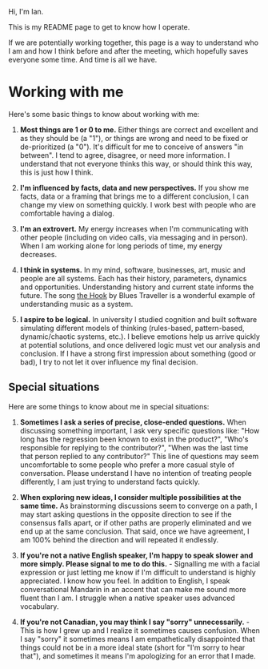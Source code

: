 Hi, I'm Ian. 

This is my README page to get to know how I operate.  

If we are potentially working together, this page is a way to understand who I am and how I think before and after the meeting, which hopefully saves everyone some time. And time is all we have.

# Working with me

Here's some basic things to know about working with me: 

1. **Most things are 1 or 0 to me.** Either things are correct and excellent and as they should be (a "1"), or things are wrong and need to be fixed or de-prioritized (a "0"). It's difficult for me to conceive of answers "in between". I tend to agree, disagree, or need more information. I understand that not everyone thinks this way, or should think this way, this is just how I think. 

2. **I'm influenced by facts, data and new perspectives.** If you show me facts, data or a framing that brings me to a different conclusion, I can change my view on something quickly. I work best with people who are comfortable having a dialog. 

3. **I'm an extrovert.** My energy increases when I'm communicating with other people (including on video calls, via messaging and in person). When I am working alone for long periods of time, my energy decreases. 

4. **I think in systems.** In my mind, software, businesses, art, music and people are all systems. Each has their history, parameters, dynamics and opportunities. Understanding history and current state informs the future. The song [the Hook](http://www.avclub.com/article/why-hook-by-blues-traveler-is-actually-a-pretty-ge-83392) by Blues Traveller is a wonderful example of understanding music as a system. 

5. **I aspire to be logical.** In university I studied cognition and built software simulating different models of thinking (rules-based, pattern-based, dynamic/chaotic systems, etc.). I believe emotions help us arrive quickly at potential solutions, and once delivered logic must vet our analysis and conclusion. If I have a strong first impression about something (good or bad), I try to not let it over influence my final decision. 

## Special situations

Here are some things to know about me in special situations: 

1. **Sometimes I ask a series of precise, close-ended questions.** When discussing something important, I ask very specific questions like: "How long has the regression been known to exist in the product?", "Who's responsible for replying to the contributor?", "When was the last time that person replied to any contributor?" This line of questions may seem uncomfortable to some people who prefer a more casual style of conversation. Please understand I have no intention of treating people differently, I am just trying to understand facts quickly. 

2. **When exploring new ideas, I consider multiple possibilities at the same time.** As brainstorming discussions seem to converge on a path, I may start asking questions in the opposite direction to see if the consensus falls apart, or if other paths are properly eliminated and we end up at the same conclusion. That said, once we have agreement, I am 100% behind the direction and will repeated it endlessly.

3. **If you're not a native English speaker, I'm happy to speak slower and more simply. Please signal to me to do this.** - Signalling me with a facial expression or just letting me know if I'm difficult to understand is highly appreciated. I know how you feel. In addition to English, I speak conversational Mandarin in an accent that can make me sound more fluent than I am. I struggle when a native speaker uses advanced vocabulary.

4. **If you're not Canadian, you may think I say "sorry" unnecessarily.** - This is how I grew up and I realize it sometimes causes confusion. When I say "sorry" it sometimes means I am empathetically disappointed that things could not be in a more ideal state (short for "I'm sorry to hear that"), and sometimes it means I'm apologizing for an error that I made. 

